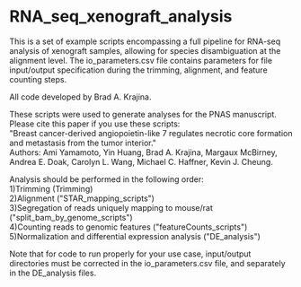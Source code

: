 # RNA_seq_xenograft_analysis
This is a set of example scripts encompassing a full pipeline for RNA-seq analysis of xenograft samples, allowing for species disambiguation at the alignment level.
The io_parameters.csv file contains parameters for file input/output specification during the trimming, alignment, and feature counting steps.

All code developed by Brad A. Krajina.

These scripts were used to generate analyses for the PNAS manuscript. Please cite this paper if you use these scripts:  
"Breast cancer-derived angiopoietin-like 7 regulates necrotic core formation and metastasis from the tumor interior."  
Authors:
Ami Yamamoto, Yin Huang, Brad A. Krajina, Margaux McBirney, Andrea E. Doak, Carolyn L. Wang, Michael C. Haffner, Kevin J. Cheung.

Analysis should be performed in the following order:  
1)Trimming (Trimming)  
2)Alignment ("STAR_mapping_scripts")  
3)Segregation of reads uniquely mapping to mouse/rat ("split_bam_by_genome_scripts")  
4)Counting reads to genomic features ("featureCounts_scripts")  
5)Normalization and differential expression analysis ("DE_analysis")  

Note that for code to run properly for your use case, input/output directories must be corrected in the io_parameters.csv file, and separately in the DE_analysis files.
